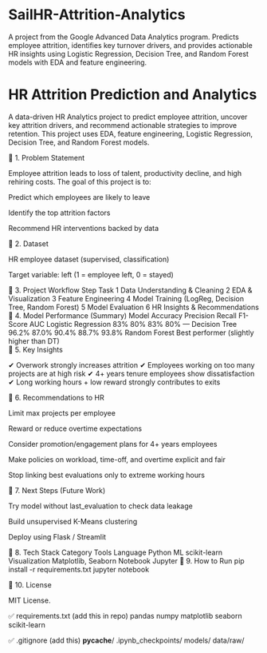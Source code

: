# SailHR-Attrition-Analytics
A project from the Google Advanced Data Analytics program. Predicts employee attrition, identifies key turnover drivers, and provides actionable HR insights using Logistic Regression, Decision Tree, and Random Forest models with EDA and feature engineering.


# HR Attrition Prediction and Analytics

A data-driven HR Analytics project to predict employee attrition, uncover key attrition drivers, and recommend actionable strategies to improve retention. This project uses EDA, feature engineering, Logistic Regression, Decision Tree, and Random Forest models.

📌 1. Problem Statement

Employee attrition leads to loss of talent, productivity decline, and high rehiring costs. The goal of this project is to:

Predict which employees are likely to leave

Identify the top attrition factors

Recommend HR interventions backed by data

📌 2. Dataset

HR employee dataset (supervised, classification)

Target variable: left (1 = employee left, 0 = stayed)

📌 3. Project Workflow
Step	Task
1	Data Understanding & Cleaning
2	EDA & Visualization
3	Feature Engineering
4	Model Training (LogReg, Decision Tree, Random Forest)
5	Model Evaluation
6	HR Insights & Recommendations
📌 4. Model Performance (Summary)
Model	Accuracy	Precision	Recall	F1-Score	AUC
Logistic Regression	83%	80%	83%	80%	—
Decision Tree	96.2%	87.0%	90.4%	88.7%	93.8%
Random Forest	Best performer (slightly higher than DT)				
📌 5. Key Insights

✔ Overwork strongly increases attrition
✔ Employees working on too many projects are at high risk
✔ 4+ years tenure employees show dissatisfaction
✔ Long working hours + low reward strongly contributes to exits

📌 6. Recommendations to HR

Limit max projects per employee

Reward or reduce overtime expectations

Consider promotion/engagement plans for 4+ years employees

Make policies on workload, time-off, and overtime explicit and fair

Stop linking best evaluations only to extreme working hours

📌 7. Next Steps (Future Work)

Try model without last_evaluation to check data leakage

Build unsupervised K-Means clustering

Deploy using Flask / Streamlit

📌 8. Tech Stack
Category	Tools
Language	Python
ML	scikit-learn
Visualization	Matplotlib, Seaborn
Notebook	Jupyter
📌 9. How to Run
pip install -r requirements.txt
jupyter notebook

📌 10. License

MIT License.

✅ requirements.txt (add this in repo)
pandas
numpy
matplotlib
seaborn
scikit-learn

✅ .gitignore (add this)
__pycache__/
.ipynb_checkpoints/
models/
data/raw/
